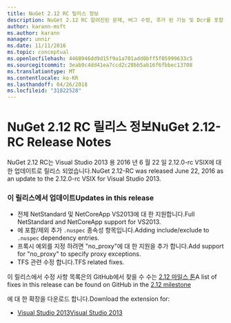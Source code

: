 ```yaml
---
title: NuGet 2.12 RC 릴리스 정보
description: NuGet 2.12 RC 알려진된 문제, 버그 수정, 추가 된 기능 및 Dcr를 포함 하 여에 대 한 릴리스 정보입니다.
author: karann-msft
ms.author: karann
manager: unnir
ms.date: 11/11/2016
ms.topic: conceptual
ms.openlocfilehash: 4468946dd9d15f9a1a701add0bff5f05999633c5
ms.sourcegitcommit: 3eab9c4dd41ea7ccd2c28bb5ab16f6fbbec13708
ms.translationtype: MT
ms.contentlocale: ko-KR
ms.lasthandoff: 04/26/2018
ms.locfileid: "31822528"
---
```

# <a name="nuget-212-rc-release-notes"></a><span data-ttu-id="ed932-103">NuGet 2.12 RC 릴리스 정보</span><span class="sxs-lookup"><span data-stu-id="ed932-103">NuGet 2.12-RC Release Notes</span></span>

<span data-ttu-id="ed932-104">NuGet 2.12 RC는 Visual Studio 2013 용 2016 년 6 월 22 일 2.12.0-rc VSIX에 대 한 업데이트로 릴리스 되었습니다.</span><span class="sxs-lookup"><span data-stu-id="ed932-104">NuGet 2.12-RC was released June 22, 2016 as an update to the 2.12.0-rc VSIX for Visual Studio 2013.</span></span>

### <a name="updates-in-this-release"></a><span data-ttu-id="ed932-105">이 릴리스에서 업데이트</span><span class="sxs-lookup"><span data-stu-id="ed932-105">Updates in this release</span></span>

* <span data-ttu-id="ed932-106">전체 NetStandard 및 NetCoreApp VS2013에 대 한 지원합니다.</span><span class="sxs-lookup"><span data-stu-id="ed932-106">Full NetStandard  and NetCoreApp support for VS2013.</span></span>
* <span data-ttu-id="ed932-107">에 포함/제외 추가 `.nuspec` 종속성 항목입니다.</span><span class="sxs-lookup"><span data-stu-id="ed932-107">Adding include/exclude to `.nuspec` dependency entries.</span></span>
* <span data-ttu-id="ed932-108">프록시 예외를 지정 하려면 "no_proxy"에 대 한 지원을 추가 합니다.</span><span class="sxs-lookup"><span data-stu-id="ed932-108">Add support for "no_proxy" to specify proxy exceptions.</span></span>
* <span data-ttu-id="ed932-109">TFS 관련 수정 합니다.</span><span class="sxs-lookup"><span data-stu-id="ed932-109">TFS related fixes.</span></span>

<span data-ttu-id="ed932-110">이 릴리스에서 수정 사항 목록은의 GitHub에서 찾을 수 수는 [2.12 마일스 톤](https://github.com/NuGet/Home/issues?q=milestone%3A2.12+is%3Aclosed)</span><span class="sxs-lookup"><span data-stu-id="ed932-110">A list of fixes in this release can be found on GitHub in the [2.12 milestone](https://github.com/NuGet/Home/issues?q=milestone%3A2.12+is%3Aclosed)</span></span>

<span data-ttu-id="ed932-111">에 대 한 확장을 다운로드 합니다.</span><span class="sxs-lookup"><span data-stu-id="ed932-111">Download the extension for:</span></span>

* [<span data-ttu-id="ed932-112">Visual Studio 2013</span><span class="sxs-lookup"><span data-stu-id="ed932-112">Visual Studio 2013</span></span>](https://dist.nuget.org/visualstudio-2013-vsix/v2.12.0-rc/NuGet.Tools.vsix)
